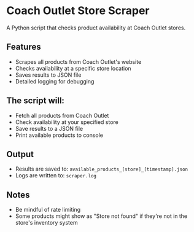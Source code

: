 # Coach Outlet Store Scraper

A Python script that checks product availability at Coach Outlet stores.

## Features

- Scrapes all products from Coach Outlet's website
- Checks availability at a specific store location
- Saves results to JSON file
- Detailed logging for debugging

## The script will:
- Fetch all products from Coach Outlet
- Check availability at your specified store
- Save results to a JSON file
- Print available products to console

## Output

- Results are saved to: `available_products_[store]_[timestamp].json`
- Logs are written to: `scraper.log`

## Notes

- Be mindful of rate limiting
- Some products might show as "Store not found" if they're not in the store's inventory system